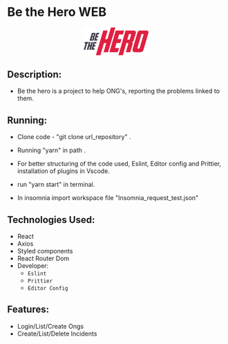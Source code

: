 <head>
	<h1>  Be the Hero WEB</h1>
</head>
<body>
	<p align="center">
  <img src="logo.svg" width="150" title="Be the Hero">
</p>
<div>

  ##  Description:
   - Be the hero is a project to help ONG's, reporting the problems linked to them.

  ##  Running:
   - Clone code - "git clone url_repository" .
   - Running "yarn" in path .
   - For better structuring of the code used, Eslint, Editor config and Prittier, installation of plugins in Vscode.

   - run "yarn start" in terminal.

   - In insomnia import workspace file "Insomnia_request_test.json"

   ##  Technologies Used:
   - React
   - Axios
   - Styled components
   - React Router Dom
   - Developer:
        - `Eslint`
        - `Prittier`
        - `Editor Config`

  ## Features:
  - Login/List/Create Ongs
  - Create/List/Delete Incidents


</div>

</body>

